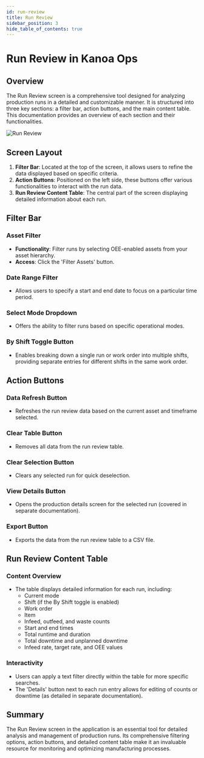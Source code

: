 ```yaml
---
id: run-review
title: Run Review
sidebar_position: 3
hide_table_of_contents: true
---
```


# Run Review in Kanoa Ops

## Overview

The Run Review screen is a comprehensive tool designed for analyzing production runs in a detailed and customizable manner. It is structured into three key sections: a filter bar, action buttons, and the main content table. This documentation provides an overview of each section and their functionalities.

![Run Review](/img/ops-operations-run-review.png)

## Screen Layout

1. **Filter Bar**: Located at the top of the screen, it allows users to refine the data displayed based on specific criteria.
2. **Action Buttons**: Positioned on the left side, these buttons offer various functionalities to interact with the run data.
3. **Run Review Content Table**: The central part of the screen displaying detailed information about each run.

## Filter Bar

### Asset Filter
- **Functionality**: Filter runs by selecting OEE-enabled assets from your asset hierarchy.
- **Access**: Click the 'Filter Assets' button.

### Date Range Filter
- Allows users to specify a start and end date to focus on a particular time period.

### Select Mode Dropdown
- Offers the ability to filter runs based on specific operational modes.

### By Shift Toggle Button
- Enables breaking down a single run or work order into multiple shifts, providing separate entries for different shifts in the same work order.

## Action Buttons

### Data Refresh Button
- Refreshes the run review data based on the current asset and timeframe selected.

### Clear Table Button
- Removes all data from the run review table.

### Clear Selection Button
- Clears any selected run for quick deselection.

### View Details Button
- Opens the production details screen for the selected run (covered in separate documentation).

### Export Button
- Exports the data from the run review table to a CSV file.

## Run Review Content Table

### Content Overview
- The table displays detailed information for each run, including:
  - Current mode
  - Shift (if the By Shift toggle is enabled)
  - Work order
  - Item
  - Infeed, outfeed, and waste counts
  - Start and end times
  - Total runtime and duration
  - Total downtime and unplanned downtime
  - Infeed rate, target rate, and OEE values

### Interactivity
- Users can apply a text filter directly within the table for more specific searches.
- The 'Details' button next to each run entry allows for editing of counts or downtime (as detailed in separate documentation).

## Summary

The Run Review screen in the application is an essential tool for detailed analysis and management of production runs. Its comprehensive filtering options, action buttons, and detailed content table make it an invaluable resource for monitoring and optimizing manufacturing processes.
